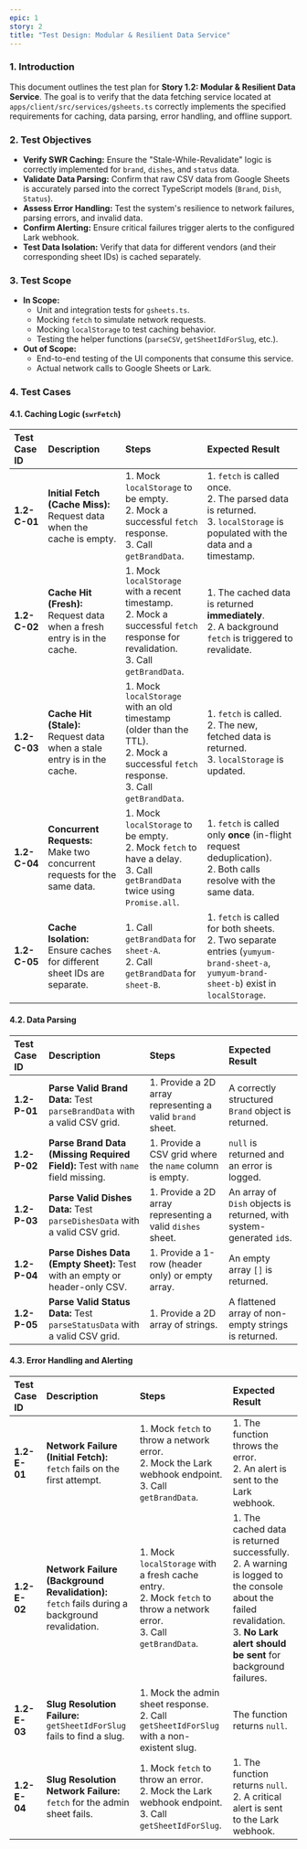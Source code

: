 ```yaml
---
epic: 1
story: 2
title: "Test Design: Modular & Resilient Data Service"
---
```


### 1. Introduction

This document outlines the test plan for **Story 1.2: Modular & Resilient Data Service**. The goal is to verify that the data fetching service located at `apps/client/src/services/gsheets.ts` correctly implements the specified requirements for caching, data parsing, error handling, and offline support.

### 2. Test Objectives

*   **Verify SWR Caching:** Ensure the "Stale-While-Revalidate" logic is correctly implemented for `brand`, `dishes`, and `status` data.
*   **Validate Data Parsing:** Confirm that raw CSV data from Google Sheets is accurately parsed into the correct TypeScript models (`Brand`, `Dish`, `Status`).
*   **Assess Error Handling:** Test the system's resilience to network failures, parsing errors, and invalid data.
*   **Confirm Alerting:** Ensure critical failures trigger alerts to the configured Lark webhook.
*   **Test Data Isolation:** Verify that data for different vendors (and their corresponding sheet IDs) is cached separately.

### 3. Test Scope

*   **In Scope:**
    *   Unit and integration tests for `gsheets.ts`.
    *   Mocking `fetch` to simulate network requests.
    *   Mocking `localStorage` to test caching behavior.
    *   Testing the helper functions (`parseCSV`, `getSheetIdForSlug`, etc.).
*   **Out of Scope:**
    *   End-to-end testing of the UI components that consume this service.
    *   Actual network calls to Google Sheets or Lark.

### 4. Test Cases

#### 4.1. Caching Logic (`swrFetch`)

| Test Case ID | Description | Steps | Expected Result |
| :--- | :--- | :--- | :--- |
| **1.2-C-01** | **Initial Fetch (Cache Miss):** Request data when the cache is empty. | 1. Mock `localStorage` to be empty. <br> 2. Mock a successful `fetch` response. <br> 3. Call `getBrandData`. | 1. `fetch` is called once. <br> 2. The parsed data is returned. <br> 3. `localStorage` is populated with the data and a timestamp. |
| **1.2-C-02** | **Cache Hit (Fresh):** Request data when a fresh entry is in the cache. | 1. Mock `localStorage` with a recent timestamp. <br> 2. Mock a successful `fetch` response for revalidation. <br> 3. Call `getBrandData`. | 1. The cached data is returned **immediately**. <br> 2. A background `fetch` is triggered to revalidate. |
| **1.2-C-03** | **Cache Hit (Stale):** Request data when a stale entry is in the cache. | 1. Mock `localStorage` with an old timestamp (older than the TTL). <br> 2. Mock a successful `fetch` response. <br> 3. Call `getBrandData`. | 1. `fetch` is called. <br> 2. The new, fetched data is returned. <br> 3. `localStorage` is updated. |
| **1.2-C-04** | **Concurrent Requests:** Make two concurrent requests for the same data. | 1. Mock `localStorage` to be empty. <br> 2. Mock `fetch` to have a delay. <br> 3. Call `getBrandData` twice using `Promise.all`. | 1. `fetch` is called only **once** (in-flight request deduplication). <br> 2. Both calls resolve with the same data. |
| **1.2-C-05** | **Cache Isolation:** Ensure caches for different sheet IDs are separate. | 1. Call `getBrandData` for `sheet-A`. <br> 2. Call `getBrandData` for `sheet-B`. | 1. `fetch` is called for both sheets. <br> 2. Two separate entries (`yumyum-brand-sheet-a`, `yumyum-brand-sheet-b`) exist in `localStorage`. |

#### 4.2. Data Parsing

| Test Case ID | Description | Steps | Expected Result |
| :--- | :--- | :--- | :--- |
| **1.2-P-01** | **Parse Valid Brand Data:** Test `parseBrandData` with a valid CSV grid. | 1. Provide a 2D array representing a valid `brand` sheet. | A correctly structured `Brand` object is returned. |
| **1.2-P-02** | **Parse Brand Data (Missing Required Field):** Test with `name` field missing. | 1. Provide a CSV grid where the `name` column is empty. | `null` is returned and an error is logged. |
| **1.2-P-03** | **Parse Valid Dishes Data:** Test `parseDishesData` with a valid CSV grid. | 1. Provide a 2D array representing a valid `dishes` sheet. | An array of `Dish` objects is returned, with system-generated `id`s. |
| **1.2-P-04** | **Parse Dishes Data (Empty Sheet):** Test with an empty or header-only CSV. | 1. Provide a 1-row (header only) or empty array. | An empty array `[]` is returned. |
| **1.2-P-05** | **Parse Valid Status Data:** Test `parseStatusData` with a valid CSV grid. | 1. Provide a 2D array of strings. | A flattened array of non-empty strings is returned. |

#### 4.3. Error Handling and Alerting

| Test Case ID | Description | Steps | Expected Result |
| :--- | :--- | :--- | :--- |
| **1.2-E-01** | **Network Failure (Initial Fetch):** `fetch` fails on the first attempt. | 1. Mock `fetch` to throw a network error. <br> 2. Mock the Lark webhook endpoint. <br> 3. Call `getBrandData`. | 1. The function throws the error. <br> 2. An alert is sent to the Lark webhook. |
| **1.2-E-02** | **Network Failure (Background Revalidation):** `fetch` fails during a background revalidation. | 1. Mock `localStorage` with a fresh cache entry. <br> 2. Mock `fetch` to throw a network error. <br> 3. Call `getBrandData`. | 1. The cached data is returned successfully. <br> 2. A warning is logged to the console about the failed revalidation. <br> 3. **No Lark alert should be sent** for background failures. |
| **1.2-E-03** | **Slug Resolution Failure:** `getSheetIdForSlug` fails to find a slug. | 1. Mock the admin sheet response. <br> 2. Call `getSheetIdForSlug` with a non-existent slug. | The function returns `null`. |
| **1.2-E-04** | **Slug Resolution Network Failure:** `fetch` for the admin sheet fails. | 1. Mock `fetch` to throw an error. <br> 2. Mock the Lark webhook endpoint. <br> 3. Call `getSheetIdForSlug`. | 1. The function returns `null`. <br> 2. A critical alert is sent to the Lark webhook. |